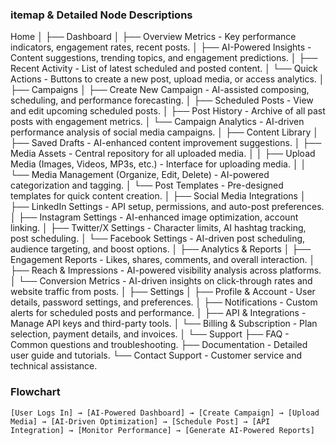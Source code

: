 ### itemap & Detailed Node Descriptions

Home
│
├── Dashboard
│   ├── Overview Metrics - Key performance indicators, engagement rates, recent posts.
│   ├── AI-Powered Insights - Content suggestions, trending topics, and engagement predictions.
│   ├── Recent Activity - List of latest scheduled and posted content.
│   └── Quick Actions - Buttons to create a new post, upload media, or access analytics.
│
├── Campaigns
│   ├── Create New Campaign - AI-assisted composing, scheduling, and performance forecasting.
│   ├── Scheduled Posts - View and edit upcoming scheduled posts.
│   ├── Post History - Archive of all past posts with engagement metrics.
│   └── Campaign Analytics - AI-driven performance analysis of social media campaigns.
│
├── Content Library
│   ├── Saved Drafts - AI-enhanced content improvement suggestions.
│   ├── Media Assets - Central repository for all uploaded media.
│   │   ├── Upload Media (Images, Videos, MP3s, etc.) - Interface for uploading media.
│   │   └── Media Management (Organize, Edit, Delete) - AI-powered categorization and tagging.
│   └── Post Templates - Pre-designed templates for quick content creation.
│
├── Social Media Integrations
│   ├── LinkedIn Settings - API setup, permissions, and auto-post preferences.
│   ├── Instagram Settings - AI-enhanced image optimization, account linking.
│   ├── Twitter/X Settings - Character limits, AI hashtag tracking, post scheduling.
│   └── Facebook Settings - AI-driven post scheduling, audience targeting, and boost options.
│
├── Analytics & Reports
│   ├── Engagement Reports - Likes, shares, comments, and overall interaction.
│   ├── Reach & Impressions - AI-powered visibility analysis across platforms.
│   └── Conversion Metrics - AI-driven insights on click-through rates and website traffic from posts.
│
├── Settings
│   ├── Profile & Account - User details, password settings, and preferences.
│   ├── Notifications - Custom alerts for scheduled posts and performance.
│   ├── API & Integrations - Manage API keys and third-party tools.
│   └── Billing & Subscription - Plan selection, payment details, and invoices.
│
└── Support
    ├── FAQ - Common questions and troubleshooting.
    ├── Documentation - Detailed user guide and tutorials.
    └── Contact Support - Customer service and technical assistance.

### Flowchart
    [User Logs In] → [AI-Powered Dashboard] → [Create Campaign] → [Upload Media] → [AI-Driven Optimization] → [Schedule Post] → [API Integration] → [Monitor Performance] → [Generate AI-Powered Reports]

